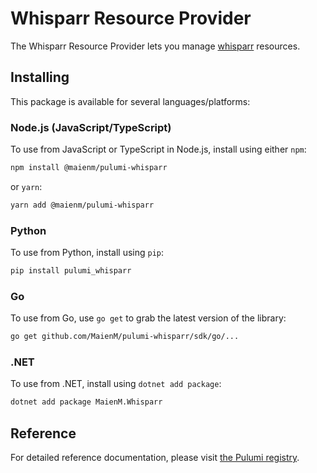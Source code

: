 # Whisparr Resource Provider

The Whisparr Resource Provider lets you manage [whisparr](https://www.pulumi.com/registry/packages/whisparr/) resources.

## Installing

This package is available for several languages/platforms:

### Node.js (JavaScript/TypeScript)

To use from JavaScript or TypeScript in Node.js, install using either `npm`:

```bash
npm install @maienm/pulumi-whisparr
```

or `yarn`:

```bash
yarn add @maienm/pulumi-whisparr
```

### Python

To use from Python, install using `pip`:

```bash
pip install pulumi_whisparr
```

### Go

To use from Go, use `go get` to grab the latest version of the library:

```bash
go get github.com/MaienM/pulumi-whisparr/sdk/go/...
```

### .NET

To use from .NET, install using `dotnet add package`:

```bash
dotnet add package MaienM.Whisparr
```

## Reference

For detailed reference documentation, please visit [the Pulumi registry](https://www.pulumi.com/registry/packages/whisparr/api-docs/).
